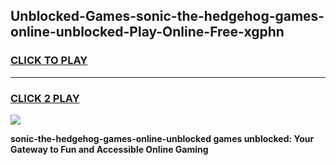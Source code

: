 
## Unblocked-Games-sonic-the-hedgehog-games-online-unblocked-Play-Online-Free-xgphn
<h3>
<a href="https://premium76.site?title=sonic-the-hedgehog-games-online-unblocked&ref=26A">CLICK TO PLAY</a></h3>
<hr>

<h3>
<a href="https://premium76.site?title=sonic-the-hedgehog-games-online-unblocked&ref=26A">CLICK 2 PLAY</a>
  
</h3>

<a href="https://premium76.site?title=sonic-the-hedgehog-games-online-unblocked&ref=26A"><img src="https://clearcache.store/games.png"></a>


**sonic-the-hedgehog-games-online-unblocked games unblocked: Your Gateway to Fun and Accessible Online Gaming**
